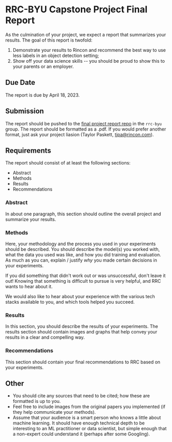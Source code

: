 # RRC-BYU Capstone Project Final Report

As the culmination of your project, we expect a report that summarizes your results.
The goal of this report is twofold:
  1. Demonstrate your results to Rincon and recommend the best way to use less labels in an object detection setting;
  2. Show off your data science skills -- you should be proud to show this to your parents or an employer.

## Due Date
The report is due by April 18, 2023.

## Submission
The report should be pushed to the [final project report repo](https://github.com/rrc-byu/final-project-report) in the `rrc-byu` group.
The report should be formatted as a .pdf.
If you would prefer another format, just ask your project liasion (Taylor Paskett, tjpa@rincon.com).

## Requirements
The report should consist of at least the following sections:
  - Abstract
  - Methods
  - Results
  - Recommendations
  
### Abstract
In about one paragraph, this section should outline the overall project and summarize your results.

### Methods
Here, your methodology and the process you used in your experiments should be described. 
You should describe the model(s) you worked with, what the data you used was like, and how you did training and evaluation.
As much as you can, explain / justify *why* you made certain decisions in your experiments.

If you did something that didn't work out or was unsuccessful, don't leave it out! 
Knowing that something is difficult to pursue is very helpful, and RRC wants to hear about it.

We would also like to hear about your experience with the various tech stacks available to you, and which tools helped you succeed.

### Results
In this section, you should describe the results of your experiments. 
The results section should contain images and graphs that help convey your results in a clear and compelling way.

### Recommendations
This section should contain your final recommendations to RRC based on your experiments.

## Other
- You should cite any sources that need to be cited; how these are formatted is up to you.
- Feel free to include images from the original papers you implemented (if they help communicate your methods).
- Assume that your audience is a smart person who knows a little about machine learning. It should have enough technical depth to be interesting to an ML practitioner or data scientist, but simple enough that a non-expert could understand it (perhaps after some Googling). 
